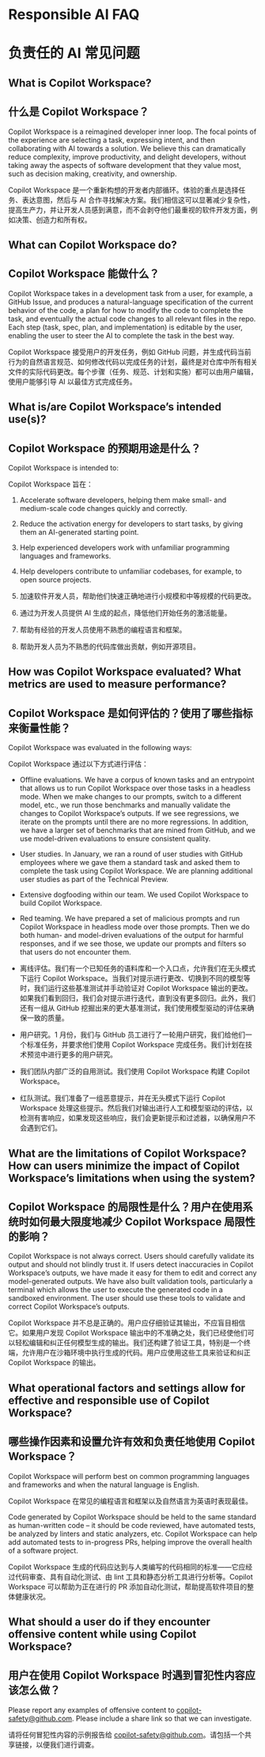 # Responsible AI FAQ

# 负责任的 AI 常见问题

## What is Copilot Workspace? 

## 什么是 Copilot Workspace？

Copilot Workspace is a reimagined developer inner loop. The focal points of the experience are selecting a task, expressing intent, and then collaborating with AI towards a solution. We believe this can dramatically reduce complexity, improve productivity, and delight developers, without taking away the aspects of software development that they value most, such as decision making, creativity, and ownership. 

Copilot Workspace 是一个重新构想的开发者内部循环。体验的重点是选择任务、表达意图，然后与 AI 合作寻找解决方案。我们相信这可以显著减少复杂性，提高生产力，并让开发人员感到满意，而不会剥夺他们最重视的软件开发方面，例如决策、创造力和所有权。

## What can Copilot Workspace do?  

## Copilot Workspace 能做什么？

Copilot Workspace takes in a development task from a user, for example, a GitHub Issue, and produces a natural-language specification of the current behavior of the code, a plan for how to modify the code to complete the task, and eventually the actual code changes to all relevant files in the repo.  Each step (task, spec, plan, and implementation) is editable by the user, enabling the user to steer the AI to complete the task in the best way.     

Copilot Workspace 接受用户的开发任务，例如 GitHub 问题，并生成代码当前行为的自然语言规范、如何修改代码以完成任务的计划，最终是对仓库中所有相关文件的实际代码更改。每个步骤（任务、规范、计划和实施）都可以由用户编辑，使用户能够引导 AI 以最佳方式完成任务。

## What is/are Copilot Workspace’s intended use(s)? 

## Copilot Workspace 的预期用途是什么？

Copilot Workspace is intended to:

Copilot Workspace 旨在：

1. Accelerate software developers, helping them make small- and medium-scale code changes quickly and correctly.   
2. Reduce the activation energy for developers to start tasks, by giving them an AI-generated starting point. 
3. Help experienced developers work with unfamiliar programming languages and frameworks. 
4. Help developers contribute to unfamiliar codebases, for example, to open source projects. 

1. 加速软件开发人员，帮助他们快速正确地进行小规模和中等规模的代码更改。
2. 通过为开发人员提供 AI 生成的起点，降低他们开始任务的激活能量。
3. 帮助有经验的开发人员使用不熟悉的编程语言和框架。
4. 帮助开发人员为不熟悉的代码库做出贡献，例如开源项目。

## How was Copilot Workspace evaluated? What metrics are used to measure performance? 

## Copilot Workspace 是如何评估的？使用了哪些指标来衡量性能？

Copilot Workspace was evaluated in the following ways: 

Copilot Workspace 通过以下方式进行评估：

* Offline evaluations.  We have a corpus of known tasks and an entrypoint that allows us to run Copilot Workspace over those tasks in a headless mode.  When we make changes to our prompts, switch to a different model, etc., we run those benchmarks and manually validate the changes to Copilot Workspace’s outputs.  If we see regressions, we iterate on the prompts until there are no more regressions.  In addition, we have a larger set of benchmarks that are mined from GitHub, and we use model-driven evaluations to ensure consistent quality. 
* User studies.  In January, we ran a round of user studies with GitHub employees where we gave them a standard task and asked them to complete the task using Copilot Workspace.  We are planning additional user studies as part of the Technical Preview.
* Extensive dogfooding within our team.  We used Copilot Workspace to build Copilot Workspace. 
* Red teaming.  We have prepared a set of malicious prompts and run Copilot Workspace in headless mode over those prompts.  Then we do both human- and model-driven evaluations of the output for harmful responses, and if we see those, we update our prompts and filters so that users do not encounter them. 

* 离线评估。我们有一个已知任务的语料库和一个入口点，允许我们在无头模式下运行 Copilot Workspace。当我们对提示进行更改、切换到不同的模型等时，我们运行这些基准测试并手动验证对 Copilot Workspace 输出的更改。如果我们看到回归，我们会对提示进行迭代，直到没有更多回归。此外，我们还有一组从 GitHub 挖掘出来的更大基准测试，我们使用模型驱动的评估来确保一致的质量。
* 用户研究。1 月份，我们与 GitHub 员工进行了一轮用户研究，我们给他们一个标准任务，并要求他们使用 Copilot Workspace 完成任务。我们计划在技术预览中进行更多的用户研究。
* 我们团队内部广泛的自用测试。我们使用 Copilot Workspace 构建 Copilot Workspace。
* 红队测试。我们准备了一组恶意提示，并在无头模式下运行 Copilot Workspace 处理这些提示。然后我们对输出进行人工和模型驱动的评估，以检测有害响应，如果发现这些响应，我们会更新提示和过滤器，以确保用户不会遇到它们。

## What are the limitations of Copilot Workspace? How can users minimize the impact of Copilot Workspace’s limitations when using the system? 

## Copilot Workspace 的局限性是什么？用户在使用系统时如何最大限度地减少 Copilot Workspace 局限性的影响？

Copilot Workspace is not always correct.  Users should carefully validate its output and should not blindly trust it.  If users detect inaccuracies in Copilot Workspace’s outputs, we have made it easy for them to edit and correct any model-generated outputs. We have also built validation tools, particularly a terminal which allows the user to execute the generated code in a sandboxed environment.  The user should use these tools to validate and correct Copilot Workspace’s outputs. 

Copilot Workspace 并不总是正确的。用户应仔细验证其输出，不应盲目相信它。如果用户发现 Copilot Workspace 输出中的不准确之处，我们已经使他们可以轻松编辑和纠正任何模型生成的输出。我们还构建了验证工具，特别是一个终端，允许用户在沙箱环境中执行生成的代码。用户应使用这些工具来验证和纠正 Copilot Workspace 的输出。

## What operational factors and settings allow for effective and responsible use of Copilot Workspace? 

## 哪些操作因素和设置允许有效和负责任地使用 Copilot Workspace？

Copilot Workspace will perform best on common programming languages and frameworks and when the natural language is English.    

Copilot Workspace 在常见的编程语言和框架以及自然语言为英语时表现最佳。

Code generated by Copilot Workspace should be held to the same standard as human-written code – it should be code reviewed, have automated tests, be analyzed by linters and static analyzers, etc.  Copilot Workspace can help add automated tests to in-progress PRs, helping improve the overall health of a software project. 

Copilot Workspace 生成的代码应达到与人类编写的代码相同的标准——它应经过代码审查、具有自动化测试、由 lint 工具和静态分析工具进行分析等。Copilot Workspace 可以帮助为正在进行的 PR 添加自动化测试，帮助提高软件项目的整体健康状况。

## What should a user do if they encounter offensive content while using Copilot Workspace? 

## 用户在使用 Copilot Workspace 时遇到冒犯性内容应该怎么做？

Please report any examples of offensive content to copilot-safety@github.com.  Please include a share link so that we can investigate. 

请将任何冒犯性内容的示例报告给 copilot-safety@github.com。请包括一个共享链接，以便我们进行调查。
